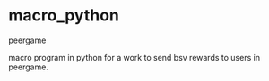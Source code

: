 # macro_python
peergame

macro program in python for a work to send bsv rewards to users in peergame.
